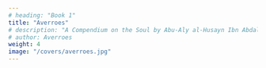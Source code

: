 ```yaml
---
# heading: "Book 1"
title: "Averroes"
# description: "A Compendium on the Soul by Abu-Aly al-Husayn Ibn Abdallah Ibn Sina"
# author: Averroes
weight: 4
image: "/covers/averroes.jpg"
---
```


